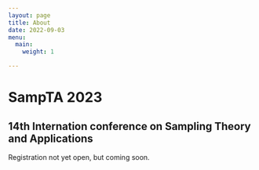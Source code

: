 ```yaml
---
layout: page
title: About
date: 2022-09-03
menu:
  main:
    weight: 1

---
```

<h1> SampTA 2023 </h1>
<h2> 14th Internation conference on <b> Sampling Theory and Applications </b></h2>

<p class="message">
Registration not yet open, but coming soon.
</p>
